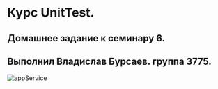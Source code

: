 # Курс UnitTest. 

## Домашнее задание к семинару 6.

## Выполнил Владислав Бурсаев. группа 3775.


![appService](/HomeWorkSix/src/main/resources/AppServiceTestCoverage100%25.png)


